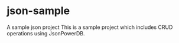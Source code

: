 # json-sample
A sample json project
This is a sample project which includes CRUD operations using JsonPowerDB.
